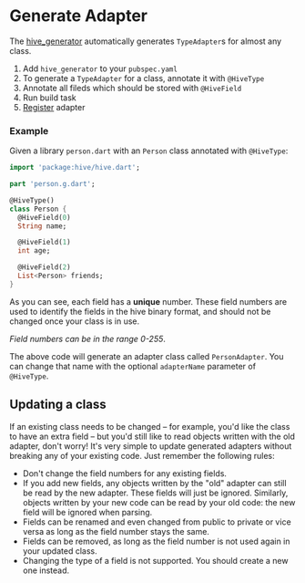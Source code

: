 # Generate Adapter

The [hive_generator](https://pub.dev/packages/hive_generator) automatically generates `TypeAdapter`s for almost any class.

1. Add `hive_generator` to your `pubspec.yaml`
2. To generate a `TypeAdapter` for a class, annotate it with `@HiveType`
3. Annotate all fileds which should be stored with `@HiveField`
4. Run build task
5. [Register](register_adapter.md) adapter

### Example

Given a library `person.dart` with an `Person` class annotated with `@HiveType`:

```dart
import 'package:hive/hive.dart';

part 'person.g.dart';

@HiveType()
class Person {
  @HiveField(0)
  String name;

  @HiveField(1)
  int age;

  @HiveField(2)
  List<Person> friends;
}
```

As you can see, each field has a **unique** number. These field numbers are used to identify the fields in the hive binary format, and should not be changed once your class is in use.

*Field numbers can be in the range 0-255*.

The above code will generate an adapter class called `PersonAdapter`. You can change that name with the optional `adapterName` parameter of `@HiveType`.

## Updating a class
If an existing class needs to be changed – for example, you'd like the class to have an extra field – but you'd still like to read objects written with the old adapter, don't worry! It's very simple to update generated adapters without breaking any of your existing code. Just remember the following rules:

- Don't change the field numbers for any existing fields.
- If you add new fields, any objects written by the "old" adapter can still be read by the new adapter. These fields will just be ignored. Similarly, objects written by your new code can be read by your old code: the new field will be ignored when parsing.
- Fields can be renamed and even changed from public to private or vice versa as long as the field number stays the same.
- Fields can be removed, as long as the field number is not used again in your updated class.
- Changing the type of a field is not supported. You should create a new one instead.